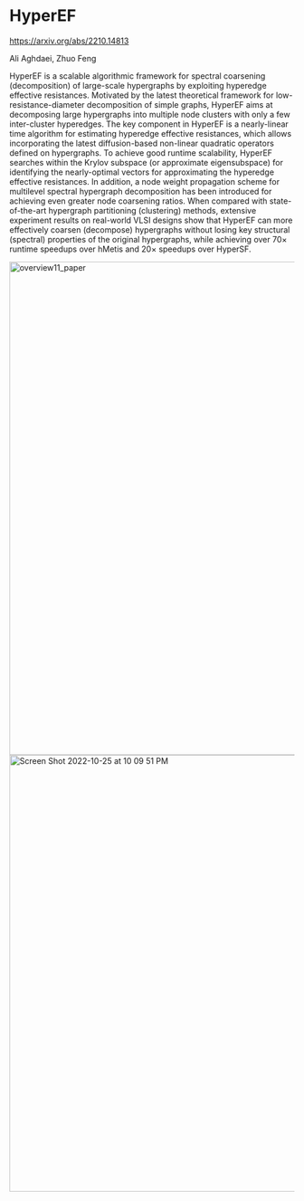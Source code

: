 # HyperEF

https://arxiv.org/abs/2210.14813

Ali Aghdaei, Zhuo Feng

HyperEF is a scalable algorithmic framework for spectral coarsening (decomposition) of large-scale hypergraphs by exploiting hyperedge effective resistances. Motivated by the latest theoretical framework for  low-resistance-diameter decomposition of simple graphs, HyperEF aims at decomposing large hypergraphs into multiple node clusters with only a few inter-cluster hyperedges. The key component in HyperEF is a nearly-linear time  algorithm for estimating hyperedge  effective resistances, which allows incorporating the latest diffusion-based non-linear quadratic operators defined on hypergraphs. To achieve good runtime scalability, HyperEF searches within the Krylov subspace (or approximate eigensubspace) for identifying the nearly-optimal vectors for approximating the hyperedge effective resistances. In addition, a  node weight propagation scheme for multilevel spectral hypergraph decomposition   has been introduced for achieving even greater  node coarsening ratios. When compared with state-of-the-art hypergraph partitioning (clustering) methods, extensive experiment results on real-world VLSI designs show that HyperEF can more effectively coarsen (decompose) hypergraphs   without losing  key structural (spectral) properties of the original hypergraphs, while achieving over $70\times$ runtime speedups over hMetis and $20\times$ speedups over HyperSF.

<img width="872" alt="overview11_paper" src="https://user-images.githubusercontent.com/85693952/197917710-677b8b42-d06b-4763-8946-691cbdc26dd9.png">
<img width="772" alt="Screen Shot 2022-10-25 at 10 09 51 PM" src="https://user-images.githubusercontent.com/85693952/197917946-fba005ab-39cc-4f60-83e9-9a3129540199.png">
